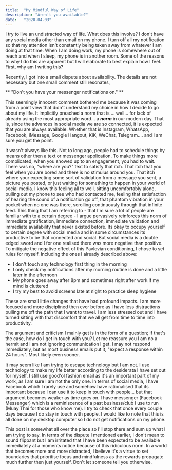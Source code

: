 ```yaml
---
title:  "My Mindful Way of Life"
description: "Aren't you available?"
date:   "2020-04-03"
---
```


I try to live an undistracted way of life.  What does this involve? I don't have any social media other than email on my phone. I turn off all my notification so that my attention isn't constantly being taken away from whatever I am doing at that time.  When I am doing work, my phone is somewhere out of reach and when I sleep, my phone is in another room.  Some of the reasons to why I do this are apparent but I will elaborate to best explain how I feel.  First, why am I writing this?

Recently, I got into a small dispute about availability.   The details are not necessary but one small comment still resonates,

** "Don't you have your messenger notifications on." **  

This seemingly innocent comment bothered me because it was coming from a point view that didn't understand my choice in how I decide to go about my life.  It implicitly preached a norm that is ... well... for lack of already using the most appropriate word... a **_norm_** in our modern day.  That is,  since the advances in social media we are so connected, it is expected that you are always available.  Whether that is Instagram, WhatsApp, Facebook, iMessage, Google Hangout, KiK, WeChat, Telegram.... and I am sure you get the point.

It wasn't always like this.  Not to long ago, people had to schedule things by means other then a text or messenger application.  To make things more complicated, when you showed up to an engagement, you had to wait.  There was no, "where are you?" text to satisfy that itch.  That itch that you feel when you are bored and there is no stimulus around you.   That itch where your expecting some sort of validation from a message you sent, a picture you posted, or just waiting for something to happen in your world of social media.  I know this feeling all to well, sitting uncomfortably alone, pulling out my phone to see who had contacted me, feeling that satisfaction of hearing the sound of a notification go off, that phantom vibration in your pocket when no one was there, scrolling continuously through that infinite feed.  This thing that I am referring to - that I'm sure a lot of people are familiar with to a certain degree - I argue pervasively reinforces this norm of immediate gratification, immediate connection, immediate validation and immediate availability that never existed before.  Its okay to occupy yourself to certain degree with social media and in some circumstances its productive to be that connected and social.  But social media is a double edged sword and I for one realised there was more negative than positive.  To mitigate the negative effect of this Pavlovian conditioning, I chose to set rules for myself.  Including the ones I already described above:

- I don't touch any technology first thing in the morning
- I only check my notifications after my morning routine is done and a little later in the afternoon
- My phone goes away after 8pm and sometimes right after work if my mind is cluttered
- I try my best to avoid screens late at night to practice sleep hygiene

These are small little changes that have had profound impacts.  I am more focused and more disciplined then ever before as I have less distractions pulling me off the path that I want to travel.  I am less stressed out and I have turned sitting with that discomfort that we all get from time to time into productivity.   

The argument and criticism I mainly get is in the form of a question; If that's the case, how do I get in touch with you?  Let me reassure you I am no a hermit and I am not ignoring communication I get.  I may not respond immediately, but as most business emails put it, "expect a response within 24 hours".  Most likely even sooner.  

It may seem like I am trying to escape technology but I am not.  I use technology to make my life better according to the desiderata I have set out for myself.  I still use good'ol fashion email as it's an important part of my work, as I am sure I am not the only one.  In terms of social media, I have Facebook which I rarely use and somehow have rationalised that its important because I can use it to keep in touch with people... but that argument becomes weaker as time goes on.  I have messenger (Facebook Messenger)  which is a reminiscence of a past business/club I use to run (Muay Thai for those who know me).  I try to check that once every couple days because I do stay in touch with people.  I would like to note that this is all done on my desktop computer so I do not get notifications on my phone.

This post is somewhat all over the place so I'll stop there and sum up what I am trying to say.   In terms of the dispute I mentioned earlier, I don't mean to sound flippant but I am irritated that I have been expected to be available immediately at a moments notice because of this ridiculous norm.  In a world that becomes more and more distracted, I believe it's a virtue to set boundaries that prioritise focus and mindfulness as the rewards propagate much further then just yourself.   Don't let someone tell you otherwise.
